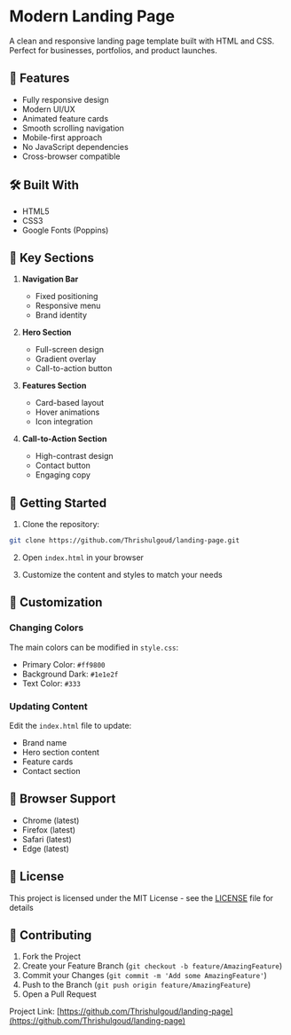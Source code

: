 
# Modern Landing Page

A clean and responsive landing page template built with HTML and CSS. Perfect for businesses, portfolios, and product launches.

## 🚀 Features

- Fully responsive design
- Modern UI/UX
- Animated feature cards
- Smooth scrolling navigation
- Mobile-first approach
- No JavaScript dependencies
- Cross-browser compatible

## 🛠️ Built With

- HTML5
- CSS3
- Google Fonts (Poppins)

## 🎯 Key Sections

1. **Navigation Bar**
   - Fixed positioning
   - Responsive menu
   - Brand identity

2. **Hero Section**
   - Full-screen design
   - Gradient overlay
   - Call-to-action button

3. **Features Section**
   - Card-based layout
   - Hover animations
   - Icon integration

4. **Call-to-Action Section**
   - High-contrast design
   - Contact button
   - Engaging copy

## 🚀 Getting Started

1. Clone the repository:
```bash
git clone https://github.com/Thrishulgoud/landing-page.git
```

2. Open `index.html` in your browser

3. Customize the content and styles to match your needs

## 📝 Customization

### Changing Colors

The main colors can be modified in `style.css`:
- Primary Color: `#ff9800`
- Background Dark: `#1e1e2f`
- Text Color: `#333`

### Updating Content

Edit the `index.html` file to update:
- Brand name
- Hero section content
- Feature cards
- Contact section

## 📱 Browser Support

- Chrome (latest)
- Firefox (latest)
- Safari (latest)
- Edge (latest)

## 📄 License

This project is licensed under the MIT License - see the [LICENSE](LICENSE) file for details

## 🤝 Contributing

1. Fork the Project
2. Create your Feature Branch (`git checkout -b feature/AmazingFeature`)
3. Commit your Changes (`git commit -m 'Add some AmazingFeature'`)
4. Push to the Branch (`git push origin feature/AmazingFeature`)
5. Open a Pull Request

Project Link: [https://github.com/Thrishulgoud/landing-page](https://github.com/Thrishulgoud/landing-page)

